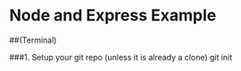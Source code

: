 Node and Express Example
========================

##(Terminal)

###1.
Setup your git repo (unless it is already a clone) git init
